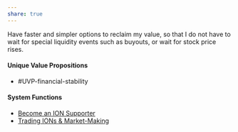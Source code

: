 ```yaml
---
share: true
---  
```

Have faster and simpler options to reclaim my value, so that I do not have to wait for special liquidity events such as buyouts, or wait for stock price rises.

#### Unique Value Propositions
- #UVP-financial-stability 

#### System Functions
- [Become an ION Supporter](./Become%20an%20ION%20Supporter.md)
- [Trading IONs & Market-Making](./Trading%20IONs%20&%20Market-Making.md)